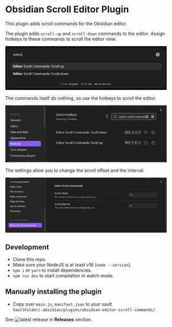 # Obsidian Scroll Editor Plugin

This plugin adds scroll commands for the Obsidian editor.

The plugin adds `scroll-up` and `scroll-down` commands to the editor. Assign hotkeys to these commands to
scroll the editor view.

![Editor Scroll Commands](media/editor-scroll-commands.png "Editor Scroll Commands")

The commands itself do nothing, so use the hotkeys to scroll the editor.

![Editor Scroll Commands Hotkeys](media/editor-scroll-commands-hotkeys.png "Editor Scroll Commands Hotkeys")

The settings allow you to change the scroll offset and the interval.

![Editor Scroll Commands Settings](media/editor-scroll-commands-settings.png "Editor Scroll Commands Settings")

## Development

- Clone this repo.
- Make sure your NodeJS is at least v16 (`node --version`).
- `npm i` or `yarn` to install dependencies.
- `npm run dev` to start compilation in watch mode.

## Manually installing the plugin

- Copy over `main.js`, `manifest.json` to your vault `VaultFolder/.obsidian/plugins/obsidian-editor-scroll-commands/`.

See ![latest release](https://github.com/PhoSor/obsidian-editor-scroll-commands/releases/latest) in **Releases** section.
